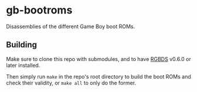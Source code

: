 # gb-bootroms

Disassemblies of the different Game Boy boot ROMs.

## Building

Make sure to clone this repo with submodules, and to have [RGBDS](https://rgbds.gbdev.io) v0.6.0 or later installed.

Then simply run `make` in the repo's root directory to build the boot ROMs and check their validity, or `make all` to only do the former.
